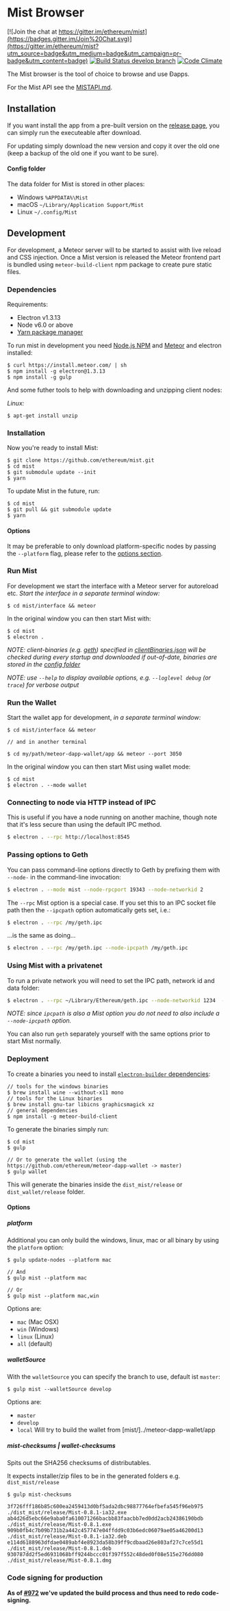 # Mist Browser

[![Join the chat at https://gitter.im/ethereum/mist](https://badges.gitter.im/Join%20Chat.svg)](https://gitter.im/ethereum/mist?utm_source=badge&utm_medium=badge&utm_campaign=pr-badge&utm_content=badge)
[![Build Status develop branch](https://travis-ci.org/ethereum/mist.svg?branch=develop)](https://travis-ci.org/ethereum/mist)
[![Code Climate](https://codeclimate.com/github/ethereum/mist/badges/gpa.svg)](https://codeclimate.com/github/ethereum/mist)

The Mist browser is the tool of choice to browse and use Ðapps.

For the Mist API see the [MISTAPI.md](MISTAPI.md).

## Installation

If you want install the app from a pre-built version on the [release page](https://github.com/ethereum/mist/releases),
you can simply run the executeable after download.

For updating simply download the new version and copy it over the old one (keep a backup of the old one if you want to be sure).

#### Config folder
The data folder for Mist is stored in other places:

- Windows `%APPDATA%\Mist`
- macOS `~/Library/Application Support/Mist`
- Linux `~/.config/Mist`


## Development

For development, a Meteor server will to be started to assist with live reload and CSS injection.
Once a Mist version is released the Meteor frontend part is bundled using `meteor-build-client` npm package to create pure static files.

### Dependencies

Requirements:

* Electron v1.3.13
* Node v6.0 or above
* [Yarn package manager](https://yarnpkg.com/)

To run mist in development you need [Node.js NPM](https://nodejs.org) and [Meteor](https://www.meteor.com/install) and electron installed:

    $ curl https://install.meteor.com/ | sh
    $ npm install -g electron@1.3.13
    $ npm install -g gulp

And some futher tools to help with downloading and unzipping client nodes:

_Linux:_

    $ apt-get install unzip


### Installation

Now you're ready to install Mist:

    $ git clone https://github.com/ethereum/mist.git
    $ cd mist
    $ git submodule update --init
    $ yarn

To update Mist in the future, run:

    $ cd mist
    $ git pull && git submodule update
    $ yarn

#### Options
It may be preferable to only download platform-specific nodes by passing the `--platform` flag, please refer to the [options section](#platform).

### Run Mist

For development we start the interface with a Meteor server for autoreload etc.
*Start the interface in a separate terminal window:*

    $ cd mist/interface && meteor

In the original window you can then start Mist with:

    $ cd mist
    $ electron .

*NOTE: client-binaries (e.g. [geth](https://github.com/ethereum/go-ethereum)) specified in [clientBinaries.json](https://github.com/ethereum/mist/blob/master/clientBinaries.json) will be checked during every startup and downloaded if out-of-date, binaries are stored in the [config folder](#config-folder)*

*NOTE: use `--help` to display available options, e.g. `--loglevel debug` (or `trace`) for verbose output*

### Run the Wallet

Start the wallet app for development, *in a separate terminal window:*

    $ cd mist/interface && meteor

    // and in another terminal

    $ cd my/path/meteor-dapp-wallet/app && meteor --port 3050

In the original window you can then start Mist using wallet mode:

    $ cd mist
    $ electron . --mode wallet


### Connecting to node via HTTP instead of IPC

This is useful if you have a node running on another machine, though note that
it's less secure than using the default IPC method.

```bash
$ electron . --rpc http://localhost:8545
```


### Passing options to Geth

You can pass command-line options directly to Geth by prefixing them with `--node-` in
the command-line invocation:

```bash
$ electron . --mode mist --node-rpcport 19343 --node-networkid 2
```

The `--rpc` Mist option is a special case. If you set this to an IPC socket file
path then the `--ipcpath` option automatically gets set, i.e.:

```bash
$ electron . --rpc /my/geth.ipc
```

...is the same as doing...


```bash
$ electron . --rpc /my/geth.ipc --node-ipcpath /my/geth.ipc
```

### Using Mist with a privatenet

To run a private network you will need to set the IPC path, network id and data
folder:

```bash
$ electron . --rpc ~/Library/Ethereum/geth.ipc --node-networkid 1234  --node-datadir ~/Library/Ethereum/privatenet
```

_NOTE: since `ipcpath` is also a Mist option you do not need to also include a
`--node-ipcpath` option._

You can also run `geth` separately yourself with the same options prior to start
Mist normally.


### Deployment


To create a binaries you need to install [`electron-builder` dependencies](https://github.com/electron-userland/electron-builder/wiki/Multi-Platform-Build#macos):

    // tools for the windows binaries
    $ brew install wine --without-x11 mono
    // tools for the Linux binaries
    $ brew install gnu-tar libicns graphicsmagick xz
    // general dependencies
    $ npm install -g meteor-build-client

To generate the binaries simply run:

    $ cd mist
    $ gulp

    // Or to generate the wallet (using the https://github.com/ethereum/meteor-dapp-wallet -> master)
    $ gulp wallet

This will generate the binaries inside the `dist_mist/release` or `dist_wallet/release` folder.

#### Options

##### platform

Additional you can only build the windows, linux, mac or all binary by using the `platform` option:

    $ gulp update-nodes --platform mac

    // And
    $ gulp mist --platform mac

    // Or
    $ gulp mist --platform mac,win


Options are:

- `mac` (Mac OSX)
- `win` (Windows)
- `linux` (Linux)
- `all` (default)


##### walletSource

With the `walletSource` you can specify the branch to use, default ist `master`:

    $ gulp mist --walletSource develop


Options are:

- `master`
- `develop`
- `local` Will try to build the wallet from [mist/]../meteor-dapp-wallet/app

##### mist-checksums | wallet-checksums

Spits out the SHA256 checksums of distributables.

It expects installer/zip files to be in the generated folders e.g. `dist_mist/release`

    $ gulp mist-checksums

    3f726fff186b85c600ea2459413d0bf5ada2dbc98877764efbefa545f96eb975  ./dist_mist/release/Mist-0.8.1-ia32.exe
    ab4d26d5ebc66e9aba0fa610071266bacbb83faacbb7ed0dd2acb24386190bdb  ./dist_mist/release/Mist-0.8.1.exe
    909b0fb4c7b09b731b2a442c457747e04ffdd9c03b6edc06079ae05a46200d13  ./dist_mist/release/Mist-0.8.1-ia32.deb
    e114d6188963dfdae0489abf4e8923da58b39ff9cdbaad26e803af27c7ce55d1  ./dist_mist/release/Mist-0.8.1.deb
    930787dd2f5ed6931068bff9244bccc01f397f552c48ded0f08e515e276dd080  ./dist_mist/release/Mist-0.8.1.dmg

### Code signing for production

**As of [#972](https://github.com/ethereum/mist/pull/972) we've updated the build process and thus need to redo code-signing.**
